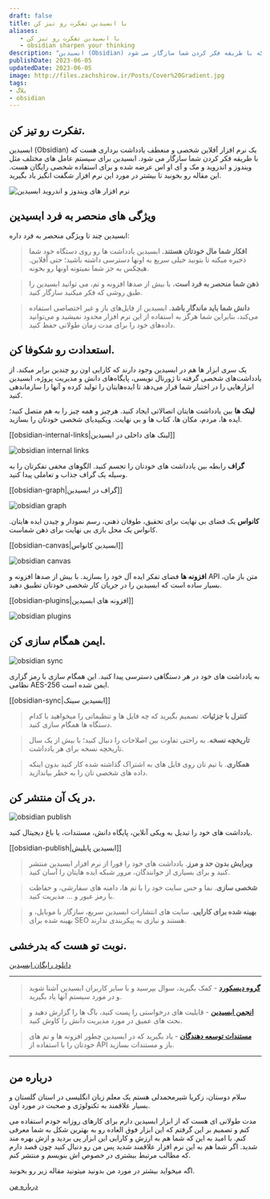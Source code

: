 ```yaml
---
draft: false
title: با ابسیدین تفکرت رو تیز کن
aliases:
   - با ابسیدین تفکرت رو تیز کن
   - obsidian sharpen your thinking
description: "ابسیدین (Obsidian) یک نرم افزار آفلاین شخصی و منعطف یادداشت برداری هست که با طریقه فکر کردن شما سازگار می شود."
publishDate: 2023-06-05
updatedDate: 2023-06-05
image: http://files.zachshirow.ir/Posts/Cover%20Gradient.jpg
tags: 
- بلاگ
- obsidian
---
```



## تفکرت رو تیز کن.

ابسیدین (Obsidian) یک نرم افزار آفلاین شخصی و منعطف یادداشت برداری هست که با طریقه فکر کردن شما سازگار می شود. ابسیدین برای سیستم عامل های مختلف مثل ویندوز و اندروید و مک و آی او اس عرضه شده و برای استفاده شخصی رایگان هست. این مقاله رو بخونید تا بیشتر در مورد این نرم افزار شگفت انگیز یاد بگیرید. 

![نرم افزار های ویندوز و اندروید ابسیدین](http://files.zachshirow.ir/Posts/obsidian-home/preview%20obsidian%20apps.png)
## ویژگی های منحصر به فرد ابسیدین

ابسیدین چند تا ویژگی منحصر به فرد داره: 

> **افکار شما مال خودتان هستند.** ابسیدین یادداشت ها رو روی دستگاه خود شما ذخیره میکنه تا بتونید خیلی سریع به اونها دسترسی داشته باشید؛ حتی آفلاین. هیچکس به جز شما نمیتونه اونها رو بخونه. 

> **ذهن شما منحصر به فرد است.** با بیش از صدها افزونه و تم، می توانید ابسیدین را طبق روشی که فکر میکنید سازگار کنید.  

> **دانش شما باید ماندگار باشد.** ابسیدین از فایل‌های باز و غیر اختصاصی استفاده می‌کند، بنابراین شما هرگز به استفاده از این نرم افزار محدود نمیشید و می‌توانید داده‌های خود را برای مدت زمان طولانی حفظ کنید.

## استعدادت رو شکوفا کن.

یک سری ابزار ها هم در ابسیدین وجود دارند که کارایی اون رو چندین برابر میکند. از یادداشت‌های شخصی گرفته تا ژورنال نویسی، پایگاه‌های دانش و مدیریت پروژه، ابسیدین ابزارهایی را در اختیار شما قرار می‌دهد تا ایده‌هایتان را تولید کرده و آنها را سازماندهی کنید.

**لینک ها**
بین یادداشت هایتان اتصالاتی ایجاد کنید. هرچیز و همه چیز را به هم متصل کنید؛ ایده ها، مردم، مکان ها، کتاب ها و بی نهایت. ویکیپدیای شخصی خودتان را بسازید. 

[[obsidian-internal-links|لینک های داخلی در ابسیدین]]

![obsidian internal links](http://files.zachshirow.ir/Posts/obsidian-home/previw%20obsidian%20links.png)

**گراف**
رابطه بین یادداشت های خودتان را تجسم کنید. الگوهای مخفی تفکرتان را به وسیله یک گراف جذاب و تعاملی پیدا کنید. 

[[obsidian-graph|گراف در ابسیدین]]

![obsidian graph](http://files.zachshirow.ir/Posts/obsidian-home/preview%20obsidian%20graph.png)

**کانواس**
یک فضای بی نهایت برای تحقیق، طوفان ذهنی، رسم نمودار و چیدن ایده هایتان. کانواس یک محل بازی بی نهایت برای ذهن شماست. 

[[obsidian-canvas|ابسیدین کانواس]]

![obsidian canvas](http://files.zachshirow.ir/Posts/obsidian-home/preview%20obsidian%20canvas.png)

**افزونه ها**
فضای تفکر ایده آل خود را بسازید. با بیش از صدها افزونه و API متن باز مان، بسیار ساده است که ابسیدین را در جریان کار شخصی خودتان تطبیق دهید. 

[[obsidian-plugins|افزونه های ابسیدین]]

![obsidian plugins](http://files.zachshirow.ir/Posts/obsidian-home/preview%20obsidian%20plugins.png)
## ایمن همگام سازی کن.

![obsidian sync](http://files.zachshirow.ir/Posts/obsidian-home/preview%20obsidian%20sync.png)

به یادداشت های خود در هر دستگاهی دسترسی پیدا کنید. این همگام سازی با رمز گزاری نظامی AES-256 ایمن شده است. 

[[obsidian-sync|ابسیدین سینک]]

> **کنترل با جزئیات**. تصمیم بگیرید که چه فایل ها و تنظیماتی را میخواهید با کدام دستگاه ها همگام سازی کنید. 

> **تاریخچه نسخه**. به راحتی تفاوت بین اصلاحات را دنبال کنید؛ با بیش از یک سال تاریخچه نسخه برای هر یادداشت. 

> **همکاری**. با تیم تان روی فایل های به اشتراک گذاشته شده کار کنید بدون اینکه داده های شخصی تان را به خطر بیاندازید. 

## در یک آن منتشر کن.

![obsidian publish](http://files.zachshirow.ir/Posts/obsidian-home/preview%20obsidian%20publish.png)

یادداشت های خود را تبدیل به ویکی آنلاین، پایگاه دانش، مستندات، یا باغ دیجیتال کنید. 

[[obsidian-publish|ابسیدین پابلیش]]

> **ویرایش بدون حد و مرز**. یادداشت های خود را فورا از نرم افزار ابسیدین منتشر کنید و برای بسیاری از خوانندگان، مرور شبکه ایده هایتان را آسان کنید. 

> **شخصی سازی**. نما و حس سایت خود را با تم ها، دامنه های سفارشی، و حفاظت با رمز عبور و ... مدیریت کنید. 

> **بهینه شده برای کارایی**. سایت های انتشارات ابسیدین سریع، سازگار با موبایل، و بهینه شده برای SEO هستند و نیازی به پیکربندی ندارند. 


## نوبت تو هست که بدرخشی. 

[دانلود رایگان ابسیدین](https://obsidian.md/download)

---

> **[گروه دیسکورد](https://discord.gg/obsidianmd)** - کمک بگیرید، سوال بپرسید و با سایر کاربران ابسیدین آشنا شوید و در مورد سیستم آنها یاد بگیرید. 

> **[انجمن ابسیدین](https://forum.obsidian.md/)** - قابلیت های درخواستی را پست کنید، باگ ها را گزارش دهید و بحث های عمیق در مورد مدیریت دانش را کاوش کنید. 

> **[مستندات توسعه دهندگان](https://docs.obsidian.md/)** - یاد بگیرید که در ابسیدین چطور افزونه ها و تم های خودتان را با استفاده از API باز و مستندات بسازید. 

---

## درباره من

سلام دوستان، زکریا شیرمحمدلی هستم یک معلم زبان انگلیسی در استان گلستان و بسیار علاقمند به تکنولوژی و صحبت در مورد اون. 

مدت طولانی ای هست که از ابزار ابسیدین دارم برای کارهای روزانه خودم استفاده می کنم و تصمیم بر این گرفتم که این ابزار فوق العاده رو به بهترین شکل به شما معرفی کنم. با امید به این که شما هم به ارزش و کارایی این ابزار پی بردید و ازش بهره مند شدید. اگر شما هم به این نرم افزار علاقمند شدید پس من رو دنبال کنید چون قصد دارم که مطالب مرتبط بیشتری در خصوص اش بنویسم و منتشر کنم.

اگه میخواید بیشتر در مورد من بدونید میتونید مقاله زیر رو بخونید. 

[درباره من](/about)
